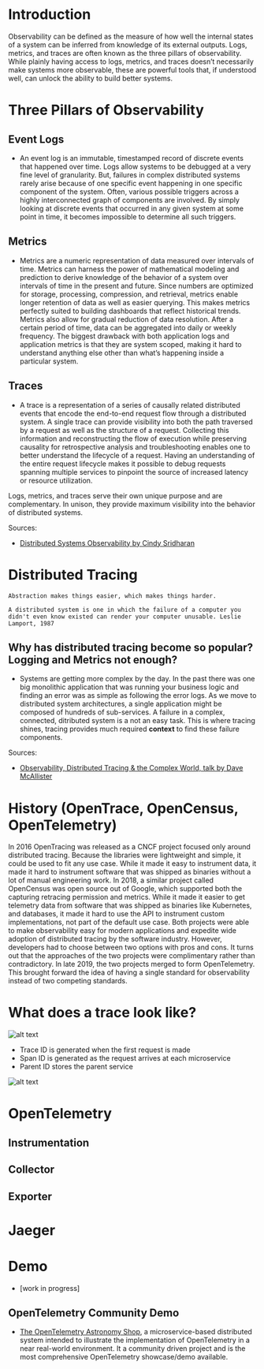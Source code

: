 # Introduction

Observability can be defined as the measure of how well the internal states of a system can be inferred from knowledge of its external outputs. Logs, metrics, and traces are often known as the three pillars of observability. While plainly having access to logs, metrics, and traces doesn’t necessarily make systems more observable, these are powerful tools that, if understood well, can unlock the ability to build better systems.

# Three Pillars of Observability

## Event Logs
*  An event log is an immutable, timestamped record of discrete events that happened over time. Logs allow systems to be debugged at a very fine level of granularity. But, failures in complex distributed systems rarely arise because of one specific event happening in one specific component of the system. Often, various possible triggers across a highly interconnected graph of components are involved. By simply looking at discrete events that occurred in any given system at some point in time, it becomes impossible to determine all such triggers.

## Metrics
* Metrics are a numeric representation of data measured over intervals of time. Metrics can harness the power of mathematical modeling and prediction to derive knowledge of the behavior of a system over intervals of time in the present and future. Since numbers are optimized for storage, processing, compression, and retrieval, metrics enable longer retention of data as well as easier querying. This makes metrics perfectly suited to building dashboards that reflect historical trends. Metrics also allow for gradual reduction of data resolution. After a certain period of time, data can be aggregated into daily or weekly frequency. The biggest drawback with both application logs and application metrics is that they are system scoped, making it hard to understand anything else other than what’s happening inside a particular system.

## Traces
* A trace is a representation of a series of causally related distributed events that encode the end-to-end request flow through a distributed system. A single trace can provide visibility into both the path traversed by a request as well as the structure of a request. Collecting this information and reconstructing the flow of execution while preserving causality for retrospective analysis and troubleshooting enables one to better understand the lifecycle of a request. Having an understanding of the entire request lifecycle makes it possible to debug requests spanning multiple services to pinpoint the source of increased latency or resource utilization.

Logs, metrics, and traces serve their own unique purpose and are complementary. In unison, they provide maximum visibility into the behavior of distributed systems.

Sources:
* [Distributed Systems Observability by Cindy Sridharan](https://www.oreilly.com/library/view/distributed-systems-observability/9781492033431/ch04.html)

# Distributed Tracing

```Abstraction makes things easier, which makes things harder.```

```A distributed system is one in which the failure of a computer you didn't even know existed can render your computer unusable. Leslie Lamport, 1987```

## Why has distributed tracing become so popular? Logging and Metrics not enough?

* Systems are getting more complex by the day. In the past there was one big monolithic application that was running your business logic and finding an error was as simple as following the error logs. As we move to distributed system architectures, a single application might be composed of hundreds of sub-services. A failure in a complex, connected, ditributed system is a not an easy task. This is where tracing shines, tracing provides much required <b>context</b> to find these failure components.

Sources:
* [Observability, Distributed Tracing & the Complex World, talk by Dave McAllister](https://www.youtube.com/watch?v=2nTJSsBngao)

# History (OpenTrace, OpenCensus, OpenTelemetry)

In 2016 OpenTracing was released as a CNCF  project focused only around distributed tracing. Because the libraries were lightweight and  simple, it could be used to fit any use case. While it made it easy to instrument data, it made it hard to instrument software that was shipped as binaries without a lot of manual engineering work. In 2018, a similar project called OpenCensus was open source out of Google, which supported both the capturing retracing permission and metrics. While it made it easier to get telemetry data  from software that was shipped as binaries like Kubernetes, and databases, it made it hard to  use the API to instrument custom implementations, not part of the default use case. Both projects were able to make observability easy for modern applications and expedite wide adoption of distributed tracing by the software industry. However, developers had to choose  between two options with pros and cons. It turns out that the approaches of  the two projects were complimentary rather than contradictory. In late 2019, the two projects  merged to form OpenTelemetry. This brought forward the idea  of having a single standard for observability instead of two competing standards.

# What does a trace look like?

![alt text](https://www.sentinelone.com/wp-content/uploads/2020/08/26115528/span.png)

* Trace ID is generated when the first request is made
* Span ID is generated as the request arrives at each microservice
* Parent ID stores the parent service

![alt text](https://www.jaegertracing.io/img/spans-traces.png)

# OpenTelemetry

## Instrumentation

## Collector

## Exporter

# Jaeger

# Demo
* [work in progress]

## OpenTelemetry Community Demo

* [The OpenTelemetry Astronomy Shop](https://github.com/open-telemetry/opentelemetry-demo), a microservice-based distributed system intended to illustrate the implementation of OpenTelemetry in a near real-world environment. It a community driven project and is the most comprehensive OpenTelemetry showcase/demo available.